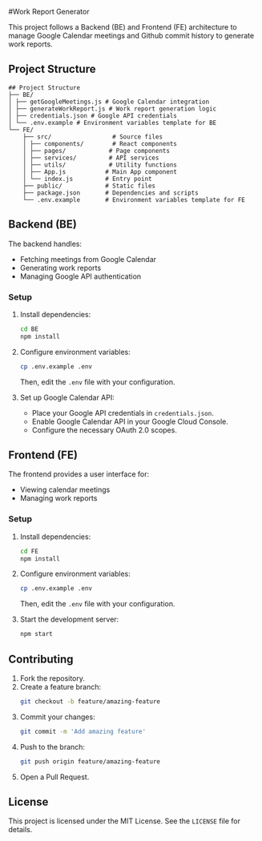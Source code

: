 #Work Report Generator

This project follows a Backend (BE) and Frontend (FE) architecture to manage Google Calendar meetings and Github commit history to generate work reports.

## Project Structure

```
## Project Structure 
├── BE/
│ ├── getGoogleMeetings.js # Google Calendar integration
│ ├── generateWorkReport.js # Work report generation logic
│ ├── credentials.json # Google API credentials
│ └── .env.example # Environment variables template for BE
└── FE/
    ├── src/                 # Source files
    │ ├── components/        # React components
    │ ├── pages/            # Page components
    │ ├── services/         # API services
    │ ├── utils/            # Utility functions
    │ ├── App.js           # Main App component
    │ └── index.js         # Entry point
    ├── public/            # Static files
    ├── package.json       # Dependencies and scripts
    └── .env.example       # Environment variables template for FE
```

## Backend (BE)

The backend handles:
- Fetching meetings from Google Calendar
- Generating work reports
- Managing Google API authentication

### Setup

1. Install dependencies:

   ```bash
   cd BE
   npm install
   ```

2. Configure environment variables:

   ```bash
   cp .env.example .env
   ```
   Then, edit the `.env` file with your configuration.

3. Set up Google Calendar API:
   - Place your Google API credentials in `credentials.json`.
   - Enable Google Calendar API in your Google Cloud Console.
   - Configure the necessary OAuth 2.0 scopes.

## Frontend (FE)

The frontend provides a user interface for:
- Viewing calendar meetings
- Managing work reports

### Setup

1. Install dependencies:

   ```bash
   cd FE
   npm install
   ```

2. Configure environment variables:

   ```bash
   cp .env.example .env
   ```
   Then, edit the `.env` file with your configuration.

3. Start the development server:

   ```bash
   npm start
   ```

## Contributing

1. Fork the repository.
2. Create a feature branch:
   ```bash
   git checkout -b feature/amazing-feature
   ```
3. Commit your changes:
   ```bash
   git commit -m 'Add amazing feature'
   ```
4. Push to the branch:
   ```bash
   git push origin feature/amazing-feature
   ```
5. Open a Pull Request.

## License

This project is licensed under the MIT License. See the `LICENSE` file for details.

